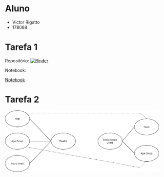 # Aluno
* Victor Rigatto
* 178068

# Tarefa 1
Repositório:
[![Binder](https://mybinder.org/badge_logo.svg)](https://mybinder.org/v2/gh/victorrigatto/mc536/master)
 
Notebook:

[Notebook](notebook/lab01.ipynb)

# Tarefa 2
 ![Diagrama de Orquestração](images/diagrama.png)
